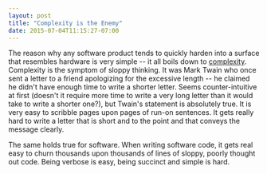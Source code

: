 ```yaml
---
layout: post
title: "Complexity is the Enemy"
date: 2015-07-04T11:15:27-07:00
---
```


The reason why any software product tends to quickly harden into a surface that resembles hardware is very simple -- it all boils down to [complexity](https://en.wikipedia.org/wiki/Complexity). Complexity is the symptom of sloppy thinking. It was Mark Twain who once sent a letter to a friend apologizing for the excessive length -- he claimed he didn't have enough time to write a shorter letter. Seems counter-intuitive at first (doesn't it require more time to write a very long letter than it would take to write a shorter one?), but Twain's statement is absolutely true. It is very easy to scribble pages upon pages of run-on sentences. It gets really hard to write a letter that is short and to the point and that conveys the message clearly.

The same holds true for software. When writing software code, it gets real easy to churn thousands upon thousands of lines of sloppy, poorly thought out code. Being verbose is easy, being succinct and simple is hard.